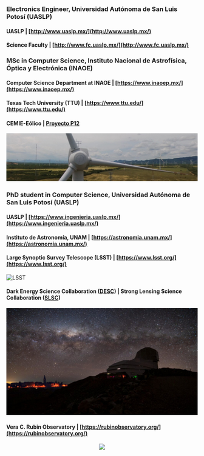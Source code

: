### Electronics Engineer, Universidad Autónoma de San Luis Potosí (UASLP)
#### UASLP | [http://www.uaslp.mx/](http://www.uaslp.mx/)
#### Science Faculty | [http://www.fc.uaslp.mx/](http://www.fc.uaslp.mx/)

### MSc in Computer Science, Instituto Nacional de Astrofísica, Óptica y Electrónica (INAOE)
#### Computer Science Department at INAOE | [https://www.inaoep.mx/](https://www.inaoep.mx/)
#### Texas Tech University (TTU) | [https://www.ttu.edu/](https://www.ttu.edu/)
#### CEMIE-Eólico | [Proyecto P12](https://www.inaoep.mx/noticias/?noticia=669&anio=2019)

<img src="https://raw.githubusercontent.com/parlange/parlange.github.io/main/images/cemie-eolico-p12.jpg" alt="LSST"/>


### PhD student in Computer Science, Universidad Autónoma de San Luis Potosí (UASLP)
#### UASLP | [https://www.ingenieria.uaslp.mx/](https://www.ingenieria.uaslp.mx/)
#### Instituto de Astronomía, UNAM | [https://astronomia.unam.mx/](https://astronomia.unam.mx/)

#### Large Synoptic Survey Telescope (LSST) | [https://www.lsst.org/](https://www.lsst.org/)

<img src="https://raw.githubusercontent.com/parlange/parlange.github.io/main/images/lsst-camera.jpeg" alt="LSST"/>

#### Dark Energy Science Collaboration ([DESC](https://www.lsstdesc.org/)) | Strong Lensing Science Collaboration ([SLSC](https://sites.google.com/view/lsst-stronglensing))  



<img src="https://raw.githubusercontent.com/parlange/parlange.github.io/main/images/vera-rubin-observatory.jpg" alt="Vera C. Rubin Observatory"/>

#### Vera C. Rubin Observatory | [https://rubinobservatory.org/](https://rubinobservatory.org/)

<div style="text-align: center;">
    <img src="https://github-readme-stats.vercel.app/api?username=parlange&show_icons=true"/>
</div>
